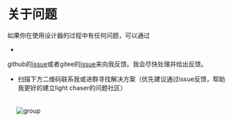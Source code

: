 # 关于问题

如果你在使用设计器的过程中有任何问题，可以通过

-
github的[issue](https://github.com/xiaopujun/light-chaser/issues)或者gitee的[issue](https://gitee.com/xiaopujun/light-chaser/issues)来向我反馈。我会尽快处理并给出反馈。

- 扫描下方二维码联系我或进群寻找解决方案（优先建议通过issue反馈，帮助我更好的建立light chaser的问题社区）

<div style="display: flex">
    <div style="padding: 20px"><img alt="group" src="https://picss.sunbangyan.cn/2023/12/17/2023cf5e2e250fecd1a4a5a6d84d9e9d.jpeg"></div>
</div>